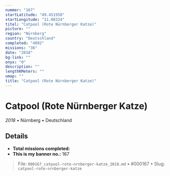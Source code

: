 ```yaml
---
nummer: "167"
startLatitude: "49.451958"
startLongitude: "11.08324"
titel: "Catpool (Rote Nürnberger Katze)"
picture: ""
region: "Nürnberg"
country: "Deutschland"
completed: "4092"
missions: "36"
date: "2018"
bg-link: ""
onyx: "0"
description: ""
lengthKMeters: ""
umap: ""
title: "Catpool (Rote Nürnberger Katze)"
---
```

# Catpool (Rote Nürnberger Katze)

*2018* • Nürnberg • Deutschland



## Details


- **Total missions completed:** 
- **This is my banner no.:** 167





> File: `000167_catpool-rote-nrnberger-katze_2018.md` • #000167 • Slug: `catpool-rote-nrnberger-katze`
